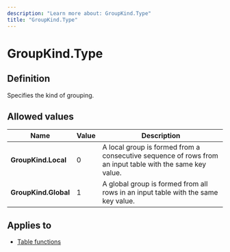 ```yaml
---
description: "Learn more about: GroupKind.Type"
title: "GroupKind.Type"
---
```

# GroupKind.Type

## Definition

Specifies the kind of grouping.

## Allowed values

|Name|Value|Description|
| ------- | --- | ----------- |
|**GroupKind.Local**|0| A local group is formed from a consecutive sequence of rows from an input table with the same key value.|
|**GroupKind.Global**|1| A global group is formed from all rows in an input table with the same key value.|

## Applies to

* [Table functions](table-functions.md)
